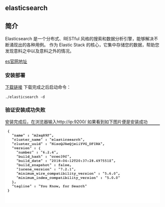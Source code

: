 elasticsearch
----------
## 简介
Elasticsearch 是一个分布式、RESTful 风格的搜索和数据分析引擎，能够解决不断涌现出的各种用例。 作为 Elastic Stack 的核心，它集中存储您的数据，帮助您发现意料之中以及意料之外的情况。

[es官网地址](https://www.elastic.co/cn/elasticsearch/)

### 安装部署
[下载链接](https://artifacts.elastic.co/downloads/elasticsearch/elasticsearch-6.2.4.tar.gz)
下载完成之后启动命令：
```
./elasticsearch -d
```

### 验证安装成功失败
安装完成后，在浏览器输入http://ip:9200/
如果看到如下图片便是安装成功
![es](img/es.jpg)